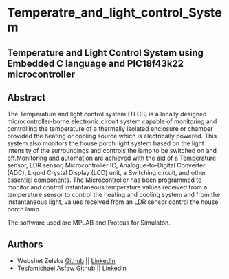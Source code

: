 # Temperatre_and_light_control_System
## Temperature and Light Control System using Embedded C language and PIC18f43k22 microcontroller

## Abstract
The Temperature and light control system (TLCS) is a locally designed microcontroller-borne electronic circuit system capable of monitoring and controlling the temperature of a thermally isolated enclosure or chamber provided the heating or cooling source which is electrically powered. This system also monitors the house porch light system based on the light intensity of the surroundings and controls the lamp to be switched on and off.Monitoring and automation are achieved with the aid of a Temperature sensor, LDR sensor, Microcontroller IC, Analogue-to-Digital Converter (ADC), Liquid Crystal Display (LCD) unit, a Switching circuit, and other essential components. The Microcontroller has been programmed to monitor and control instantaneous temperature values received from a temperature sensor to control the heating and cooling system and from the instantaneous light, values received from an LDR sensor control the house porch lamp.

The software used are MPLAB and Proteus for Simulaton.


## Authors
* Wubshet Zeleke [Github](https://github.com/wubeZ) || [LinkedIn](https://www.linkedin.com/in/wubshet-zeleke-1a6aa71a8)
* Tesfamichael Asfaw [Github](https://github.com/tesfaymebre) || [LinkedIn](https://www.linkedin.com/in/tesfamichael-asfaw)

